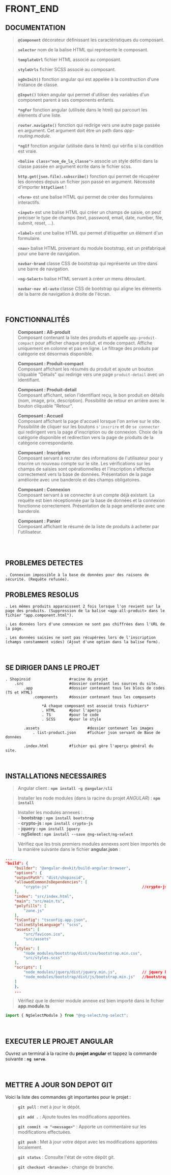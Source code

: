 # **FRONT_END**

## **DOCUMENTATION**

> **``@Component``** décorateur définissant les caractéristiques du composant.

> **``selector``** nom de la balise HTML qui représente le composant.

> **``templateUrl``** fichier HTML associé au composant.

> **``styleUrls``** fichier SCSS associé au composant.

> **``ngOnInit()``** fonction angular qui est appelée à la construction d'une instance de classe.

> **``@Input()``** token angular qui permet d'utiliser des variables d'un component parent à ses components enfants.

> **``*ngFor``** fonction angular (utilisée dans le html) qui parcourt les éléments d'une liste.

> **``router.navigate()``** fonction qui redirige vers une autre page passée en argument. Cet argument doit être un path dans *app-routing.module*.

> **``*ngIf``** fonction angular (utilisée dans le html) qui vérifie si la condition est vraie.

> **``<balise class="nom_de_la_classe">``** associe un style défini dans la classe passée en argument écrite dans le fichier scss.

> **``http.get(json.file).subscribe()``** fonction qui permet de récupérer les données depuis un fichier json passé en argument. Nécessité d'importer **``httpClient``** !

> **``<form>``** est une balise HTML qui permet de créer des formulaires interactifs.

> **``<input>``** est une balise HTML qui créer un champs de saisie, on peut préciser le type de champs (text, password, email, date, number, file, submit, reset, ...).

> **``<label>``** est une balise HTML qui permet d'étiquetter un élément d'un formulaire.

> **``<nav>``** balise HTML provenant du module bootstrap, est un préfabriqué pour une barre de navigation.

> **``navbar-brand``** classe CSS de bootstrap qui représente un titre dans une barre de navigation.

> **``<ng-Select>``** balise HTML servant à créer un menu déroulant.

> **``navbar-nav ml-auto``** classe CSS de bootstrap qui aligne les éléments de la barre de navigation à droite de l'écran.

<br />

## **FONCTIONNALITÉS**

> **Composant : All-produit** <br/>
Composant contenant la liste des produits et appelle ``app-produit-compact`` pour afficher chaque produit, et mode compact. Affiche uniquement en colonne et pas en ligne. Le filtrage des produits par catégorie est désormais disponible.

> **Composant : Produit-compact** <br />
Composant affichant les résumés du produit et ajoute un bouton cliquable "Détails" qui redirige vers une page ``produit-detail`` avec un identifiant.

> **Composant : Produit-detail** <br />
Composant affichant, selon l'identifiant reçu, le bon produit en détails (nom, image, prix, description). Possibilité de retour en arrière avec le bouton cliquable "Retour".

> **Composant : Accueil** <br />
Composant affichant la page d'accueil lorsque l'on arrive sur le site. Possibilité de cliquer sur les boutons ``s'inscrire`` et de ``se connecter`` qui redirigent vers la page d'inscription ou de connexion. Choix de la catégorie disponible et redirection vers la page de produits de la catégorie correspondante.

> **Composant : Inscription** <br />
Composant servant à recruter des informations de l'utilisateur pour y inscrire un nouveau compte sur le site. Les vérifications sur les champs de saisies sont opérationnelles et l'inscription s'effectue correctement vers la base de données.
Présentation de la page améliorée avec une banderole et des champs obligatoires.

> **Composant : Connexion** <br />
Composant servant à se connecter à un compte déjà existant. La requête est bien réceptionnée par la base de données et la connexion fonctionne correctement. Présentation de la page améliorée avec une banderole.

> **Composant : Panier** <br/>
Composant affichant le résumé de la liste de produits à acheter par l'utilisateur.

<br /><br />

## **PROBLEMES DETECTES**

    . Connexion impossible à la base de données pour des raisons de sécurité. (Requête refusée).

## **PROBLEMES RESOLUS**

    . Les mêmes produits apparaissent 2 fois lorsque l'on revient sur la page des produits. (Suppression de la balise <app-all-produit> dans le fichier "app.component.html").

    . Les données lors d'une connexion ne sont pas chiffrées dans l'URL de la page.

    . Les données saisies ne sont pas récupérées lors de l'inscription (champs constamment vides) (Ajout d'une option dans la balise form).


<br />

## **SE DIRIGER DANS LE PROJET**


    . Shopinsid                 #racine du projet
        .src                    #dossier contenant les sources du site.
            .app                #dossier contenant tous les blocs de codes (TS et HTML)
                .components     #dossier contenant tous les composants

                    *À chaque composant est associé trois fichiers*
                    . HTML      #pour l'aperçu
                    . TS        #pour le code
                    . SCSS      #pour le style

            .assets                     #dossier contenant les images
                . list-product.json     #fichier json servant de Base de données

            .index.html         #fichier qui gère l'aperçu général du site.

<br />

## **INSTALLATIONS NECESSAIRES**

> Angular client : **``npm install -g @angular/cli``**

> Installer les node modules (dans la racine du projet *ANGULAR*) : **``npm install``**

> Installer les modules annexes : <br>
    - **bootstrap : ``npm install bootstrap``** <br />
    - **crypto-js : ``npm install crypto-js``** <br />
    - **jquery : ``npm install jquery``** <br />
    - **ngSelect : ``npm install --save @ng-select/ng-select``**


> Vérifiez que les trois premiers modules annexes sont bien importés de la manière suivante dans le fichier **angular.json** :
```json
...
"build": {
    "builder": "@angular-devkit/build-angular:browser",
    "options": {
    "outputPath": "dist/shopinsid",
    "allowedCommonJsDependencies": [
        "crypto-js"                                         //crypto-js here
    ],
    "index": "src/index.html",
    "main": "src/main.ts",
    "polyfills": [
        "zone.js"
    ],
    "tsConfig": "tsconfig.app.json",
    "inlineStyleLanguage": "scss",
    "assets": [
        "src/favicon.ico",
        "src/assets"
    ],
    "styles": [
        "node_modules/bootstrap/dist/css/bootstrap.min.css",
        "src/styles.scss"
    ],
    "scripts": [
        "node_modules/jquery/dist/jquery.min.js",           // jquery here
        "node_modules/bootstrap/dist/js/bootstrap.min.js"   //bootstrap here
    ]
    },
    ...
```

> Vérifiez que le dernier module annexe est bien importé dans le fichier **app.module.ts**
```ts
import { NgSelectModule } from "@ng-select/ng-select";
```

<br />

## **EXECUTER LE PROJET ANGULAR**

Ouvrez un terminal à la racine du **projet angular** et tappez la commande suivante :
**`ng serve`**.

<br />

## **METTRE A JOUR SON DEPOT GIT**

Voici la liste des commandes git importantes pour le projet :
> **`git pull`** : met à jour le dépôt.

> **`git add .`** : Ajoute toutes les modifications apportées.

> **`git commit -m "<message>"`** : Apporte un commentaire sur les modifications effectuées.

> **`git push`** : Met à jour votre dépot avec les modifications apportées localement.

> **`git status`** : Consulte l'état de votre dépôt git.

> **`git checkout <branche>`** : change de branche.